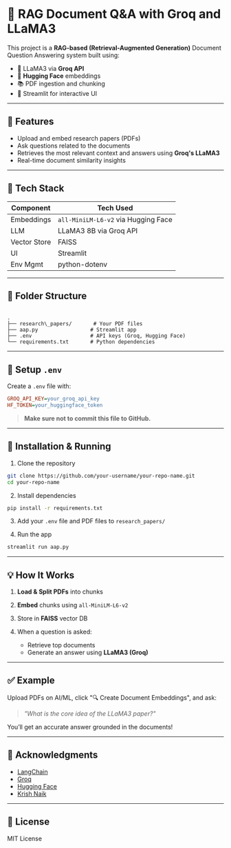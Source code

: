 
# 📄 RAG Document Q&A with Groq and LLaMA3

This project is a **RAG-based (Retrieval-Augmented Generation)** Document Question Answering system built using:
- 🦙 LLaMA3 via **Groq API**
- 🤗 **Hugging Face** embeddings
- 📚 PDF ingestion and chunking
- 💬 Streamlit for interactive UI

---

## 🚀 Features

- Upload and embed research papers (PDFs)
- Ask questions related to the documents
- Retrieves the most relevant context and answers using **Groq's LLaMA3**
- Real-time document similarity insights

---

## 🧠 Tech Stack

| Component     | Tech Used                                  |
|--------------|---------------------------------------------|
| Embeddings    | `all-MiniLM-L6-v2` via Hugging Face         |
| LLM           | LLaMA3 8B via Groq API                      |
| Vector Store  | FAISS                                       |
| UI            | Streamlit                                   |
| Env Mgmt      | python-dotenv                               |

---

## 📁 Folder Structure

```

.
├── research\_papers/       # Your PDF files
├── aap.py                 # Streamlit app
├── .env                   # API keys (Groq, Hugging Face)
└── requirements.txt       # Python dependencies

````

---

## 🔐 Setup `.env`

Create a `.env` file with:

```ini
GROQ_API_KEY=your_groq_api_key
HF_TOKEN=your_huggingface_token
````

> **Make sure not to commit this file to GitHub.**

---

## 🧪 Installation & Running

1. Clone the repository

```bash
git clone https://github.com/your-username/your-repo-name.git
cd your-repo-name
```

2. Install dependencies

```bash
pip install -r requirements.txt
```

3. Add your `.env` file and PDF files to `research_papers/`

4. Run the app

```bash
streamlit run aap.py
```

---

## 💡 How It Works

1. **Load & Split PDFs** into chunks
2. **Embed** chunks using `all-MiniLM-L6-v2`
3. Store in **FAISS** vector DB
4. When a question is asked:

   * Retrieve top documents
   * Generate an answer using **LLaMA3 (Groq)**

---

## ✅ Example

Upload PDFs on AI/ML, click "🔍 Create Document Embeddings", and ask:

> *"What is the core idea of the LLaMA3 paper?"*

You’ll get an accurate answer grounded in the documents!

---

## 🙏 Acknowledgments

* [LangChain](https://www.langchain.com/)
* [Groq](https://console.groq.com/)
* [Hugging Face](https://huggingface.co/)
* [Krish Naik](https://www.youtube.com/@KrishNaik)

---

## 📜 License

MIT License

```
